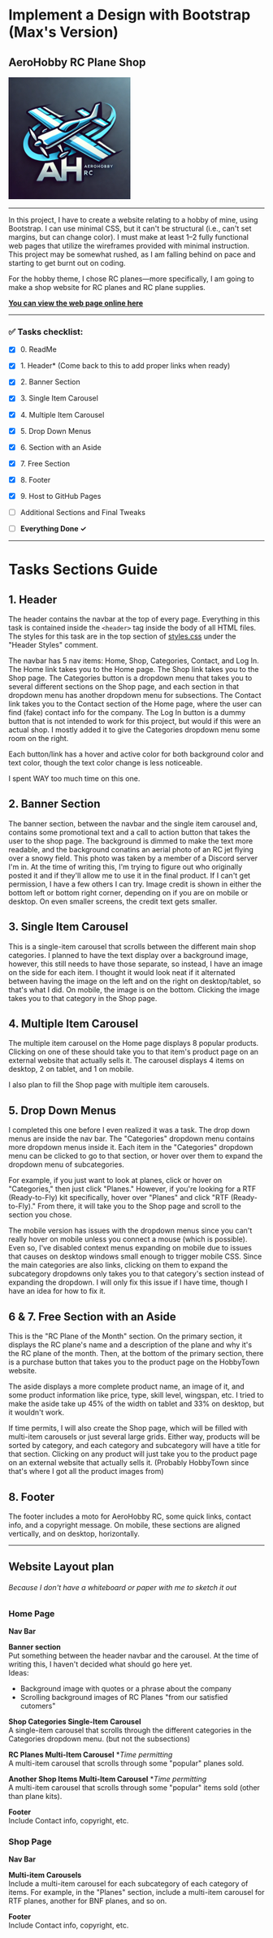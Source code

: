 # Implement a Design with Bootstrap (Max's Version)
## AeroHobby RC Plane Shop

<img src="images/logo.webp" alt="AeroHobby RC Logo" width="240" height="240">


----

In this project, I have to create a website relating to a hobby of mine, using
Bootstrap. I can use minimal CSS, but it can't be structural (i.e., can't set
margins, but can change color). I must make at least 1–2 fully functional web
pages that utilize the wireframes provided with minimal instruction. This
project may be somewhat rushed, as I am falling behind on pace and starting to
get burnt out on coding.

For the hobby theme, I chose RC planes—more specifically, I am going to make
a shop website for RC planes and RC plane supplies.

**[You can view the web page online here](https://zytronium.github.io/atlas-bootstrap/)**

----

### ✅ Tasks checklist:
[//]: # ("​" comes before every number because otherwise, the
numbers will be formatted like "i, ii, iii, iv, etc." instead
of "1, 2, 3, 4, etc.". "​" is a zero-width space)
- [X] ​0. ReadMe
- [X] ​1. Header* (Come back to this to add proper links when ready)
- [X] ​2. Banner Section
- [X] ​3. Single Item Carousel
- [X] ​4. Multiple Item Carousel
- [X] ​5. Drop Down Menus
- [X] ​6. Section with an Aside
- [X] ​7. Free Section
- [X] ​8. Footer
- [X] ​9. Host to GitHub Pages


- [ ] Additional Sections and Final Tweaks


- [ ] **Everything Done ✓**

----

# Tasks Sections Guide
[//]: # (Todo: "For each task, please include a guide in your ReadMe
          highlighting what section of your site should be graded. You dont
          need to have the sections in the order they are listed. You are also
          welcome to include more sections beyond what is listed!")

## 1. Header
The header contains the navbar at the top of every page. Everything in this task
is contained inside the `<header>` tag inside the body of all HTML files. The
styles for this task are in the top section of [styles.css](styles.css) under
the "Header Styles" comment.

The navbar has 5 nav items: Home, Shop, Categories, Contact, and Log In. The
Home link takes you to the Home page. The Shop link takes you to the Shop page.
The Categories button is a dropdown menu that takes you to several different
sections on the Shop page, and each section in that dropdown menu has another
dropdown menu for subsections. The Contact link takes you to the Contact section
of the Home page, where the user can find (fake) contact info for the company.
The Log In button is a dummy button that is not intended to work for this
project, but would if this were an actual shop. I mostly added it to give the
Categories dropdown menu some room on the right.

Each button/link has a hover and active color for both background color and text
color, though the text color change is less noticeable.

I spent WAY too much time on this one.

[//]: # (todo: Considder changing the dropdown for the "Planes" category. More info in the Dropdown task section.)


## 2. Banner Section
The banner section, between the navbar and the single item carousel and,
contains some promotional text and a call to action button that takes the
user to the shop page. The background is dimmed to make the text more readable,
and the background conatins an aerial photo of an RC jet flying over a snowy
field. This photo was taken by a member of a Discord server I'm in. At the
time of writing this, I'm trying to figure out who originally posted it and if
they'll allow me to use it in the final product. If I can't get permission,
I have a few others I can try. Image credit is shown in either the bottom left 
or bottom right corner, depending on if you are on mobile or desktop. On even
smaller screens, the credit text gets smaller.


## 3. Single Item Carousel
This is a single-item carousel that scrolls between the different main
shop categories. I planned to have the text display over a background image,
however, this still needs to have those separate, so instead, I have an image
on the side for each item. I thought it would look neat if it alternated 
between having the image on the left and on the right on desktop/tablet, so
that's what I did. On mobile, the image is on the bottom. Clicking the image
takes you to that category in the Shop page.


## 4. Multiple Item Carousel
The multiple item carousel on the Home page displays 8 popular products. 
Clicking on one of these should take you to that item's product page on an
external website that actually sells it. The carousel displays 4 items on
desktop, 2 on tablet, and 1 on mobile.

I also plan to fill the Shop page with multiple item carousels.


## 5. Drop Down Menus
I completed this one before I even realized it was a task. The drop down menus
are inside the nav bar. The "Categories" dropdown menu contains more dropdown
menus inside it. Each item in the "Categories" dropdown menu can be clicked to
go to that section, or hover over them to expand the dropdown menu of
subcategories.

For example, if you just want to look at planes, click or hover
on "Categories," then just click "Planes." However, if you're looking for a RTF
(Ready-to-Fly) kit specifically, hover over "Planes" and click "RTF
(Ready-to-Fly)." From there, it will take you to the Shop page and scroll to
the section you chose.

The mobile version has issues with the dropdown menus since you can't really
hover on mobile unless you connect a mouse (which is possible). Even so,
I've disabled context menus expanding on mobile due to issues that causes on
desktop windows small enough to trigger mobile CSS. Since the main categories
are also links, clicking on them to expand the subcategory dropdowns only takes
you to that category's section instead of expanding the dropdown. I will only
fix this issue if I have time, though I have an idea for how to fix it.

[//]: # (Note to self: the fix is to add an "All" subcategory for each category,
and then only show that subcategory on small screens. Then, disable the links
for the main categories on mobile.)

[//]: # (todo: Considder changing the dropdown for the "Planes" category. Change
          the first dropdown when hovering over "Planes" to contain "completion
          level," "skill level," and "type.")


## 6 **&** 7. Free Section with an Aside
This is the "RC Plane of the Month" section. On the primary section, it displays
the RC plane's name and a description of the plane and why it's the RC plane of
the month. Then, at the bottom of the primary section, there is a purchase
button that takes you to the product page on the HobbyTown website. 

The aside displays a more complete product name, an image of it, and some
product information like price, type, skill level, wingspan, etc. I tried to
make the aside take up 45% of the width on tablet and 33% on desktop, but it
wouldn't work.

If time permits, I will also create the Shop page, which will be filled with
multi-item carousels or just several large grids. Either way, products will be
sorted by category, and each category and subcategory will have a title for
that section. Clicking on any product will just take you to the product page
on an external website that actually sells it. (Probably HobbyTown since that's
where I got all the product images from)


## 8. Footer
The footer includes a moto for AeroHobby RC, some quick links, contact info,
and a copyright message. On mobile, these sections are aligned vertically, and
on desktop, horizontally.

----

## Website Layout plan
###### Because I don't have a whiteboard or paper with me to sketch it out

### Home Page
**Nav Bar**  

**Banner section**  
Put something between the header navbar and the carousel. At the time of writing
this, I haven't decided what should go here yet.  
Ideas:
- Background image with quotes or a phrase about the company
- Scrolling background images of RC Planes "from our satisfied cutomers"

**Shop Categories Single-Item Carousel**  
A single-item carousel that scrolls through the different categories in the
Categories dropdown menu. (but not the subsections)

**RC Planes Multi-Item Carousel** *_Time permitting_  
A multi-item carousel that scrolls through some "popular" planes sold.

**Another Shop Items Multi-Item Carousel** *_Time permitting_  
A multi-item carousel that scrolls through some "popular" items sold
(other than plane kits).

**Footer**  
Include Contact info, copyright, etc.

### Shop Page
**Nav Bar**  

**Multi-item Carousels**  
Include a multi-item carousel for each subcategory of each category of items.
For example, in the "Planes" section, include a multi-item carousel for RTF planes,
another for BNF planes, and so on.

**Footer**  
Include Contact info, copyright, etc.
